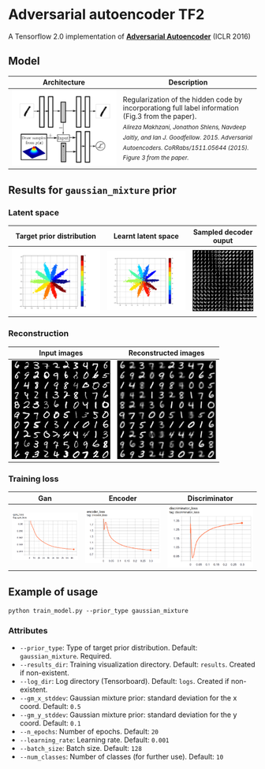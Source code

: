 # Adversarial autoencoder TF2

A Tensorflow 2.0 implementation of __[Adversarial Autoencoder](https://arxiv.org/abs/1511.05644/)__ (ICLR 2016)

## Model
Architecture | Description
------------ | -------------
<img src="imgs/aae-fig3.png" width="800px" style="max-width:100%"> | Regularization of the hidden code by incorporationg full label information (Fig.3 from the paper).<br/> <sub>*Alireza Makhzani, Jonathon Shlens, Navdeep Jaitly, and Ian J. Goodfellow. 2015. Adversarial Autoencoders. CoRRabs/1511.05644 (2015). Figure 3 from the paper.*</sub>

## Results for `gaussian_mixture` prior
### Latent space
Target prior distribution | Learnt latent space | Sampled decoder ouput
------------ | ------------- |  ------------- 
<img src="imgs/gaussian_mixture_target_prior.png" width="300px" style="max-width:100%"> |<img src="imgs/learnt_manifold_example.png" width="300px" style="max-width:100%">| <img src="imgs/sampled_decoder_output.png" width="200px" style="max-width:100%">

### Reconstruction
Input images | Reconstructed images 
------------ | ------------- 
<img src="imgs/input_images.png" width="200px" style="max-width:100%"> |<img src="imgs/reconstruction_example.png" width="200px" style="max-width:100%">


### Training loss
Gan | Encoder | Discriminator
------------ | ------------- |  -------------
<img src="imgs/gan_loss.png" width="300px" style="max-width:100%"> | <img src="imgs/encoder_loss.png" width="300px" style="max-width:100%"> | <img src="imgs/discriminator_loss.png" width="300px" style="max-width:100%"> 

## Example of usage
```
python train_model.py --prior_type gaussian_mixture
```
### Attributes
* `--prior_type`: Type of target prior distribution. Default: `gaussian_mixture`. Required.
* `--results_dir`: Training visualization directory. Default: `results`. Created if non-existent.
* `--log_dir`: Log directory (Tensorboard). Default: `logs`. Created if non-existent.
* `--gm_x_stddev`: Gaussian mixture prior: standard deviation for the x coord. Default: `0.5`
* `--gm_y_stddev`: Gaussian mixture prior: standard deviation for the y coord. Default: `0.1`
* `--n_epochs`: Number of epochs. Default: `20`
* `--learning_rate`: Learning rate. Default: `0.001`
* `--batch_size`: Batch size. Default: `128`
* `--num_classes`: Number of classes (for further use). Default: `10`
